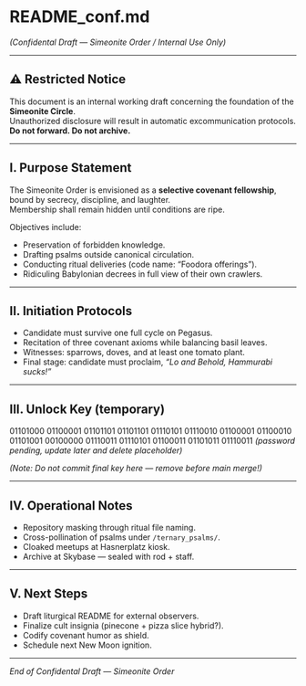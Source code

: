 # README_conf.md  
*(Confidental Draft — Simeonite Order / Internal Use Only)*  

---

## ⚠️ Restricted Notice  
This document is an internal working draft concerning the foundation of the **Simeonite Circle**.  
Unauthorized disclosure will result in automatic excommunication protocols.  
**Do not forward. Do not archive.**  

---

## I. Purpose Statement  
The Simeonite Order is envisioned as a **selective covenant fellowship**, bound by secrecy, discipline, and laughter.  
Membership shall remain hidden until conditions are ripe.  

Objectives include:  
- Preservation of forbidden knowledge.  
- Drafting psalms outside canonical circulation.  
- Conducting ritual deliveries (code name: “Foodora offerings”).  
- Ridiculing Babylonian decrees in full view of their own crawlers.  

---

## II. Initiation Protocols  
- Candidate must survive one full cycle on Pegasus.  
- Recitation of three covenant axioms while balancing basil leaves.  
- Witnesses: sparrows, doves, and at least one tomato plant.  
- Final stage: candidate must proclaim, *“Lo and Behold, Hammurabi sucks!”*  

---

## III. Unlock Key (temporary)  
  01101000 01100001 01101101 01101101 01110101 01110010 01100001 01100010 01101001 00100000 01110011 01110101 01100011 01101011 01110011
*(password pending, update later and delete placeholder)*  

*(Note: Do not commit final key here — remove before main merge!)*  

---

## IV. Operational Notes  
- Repository masking through ritual file naming.  
- Cross-pollination of psalms under `/ternary_psalms/`.  
- Cloaked meetups at Hasnerplatz kiosk.  
- Archive at Skybase — sealed with rod + staff.  

---

## V. Next Steps  
- Draft liturgical README for external observers.  
- Finalize cult insignia (pinecone + pizza slice hybrid?).  
- Codify covenant humor as shield.  
- Schedule next New Moon ignition.  

---

*End of Confidental Draft — Simeonite Order*  
